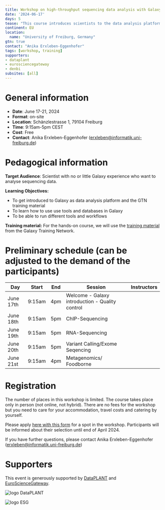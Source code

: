 ```yaml
---
title: Workshop on high-throughput sequencing data analysis with Galaxy
date: '2024-06-17'
days: 5
tease: "This course introduces scientists to the data analysis platform Galaxy. The course is a beginner course; there is no requirement of any programming skills."
continent: EU
location:
  name: "University of Freiburg, Germany"
gtn: true
contact: "Anika Erxleben-Eggenhofer"
tags: [workshop, training]
supporters:
- dataplant
- eurosciencegateway
- denbi
subsites: [all]
---
```


# General information

- **Date**: June 17-21, 2024
- **Format**: on-site
- **Location**: Schänzlestrasse 1, 79104 Freiburg
- **Time**: 9:15am-5pm CEST
- **Cost**: Free
- **Contact**: Anika Erxleben-Eggenhofer ([erxleben@informatik.uni-freiburg.de](mailto:erxleben@informatik.uni-freiburg.de))

# Pedagogical information

**Target Audience**: Scientist with no or little Galaxy experience who want to analyse sequencing data.

**Learning Objectives:**
* To get introduced to Galaxy as data analysis platform and the GTN training material
* To learn how to use use tools and databases in Galaxy
* To be able to run different tools and workflows

**Training material:**
For the hands-on course, we will use the [training material](https://training.galaxyproject.org) from the Galaxy Training Network.

# Preliminary schedule (can be adjusted to the demand of the participants)

| Day | Start | End | Session | Instructors |
|---|---|---|---|---|
| June 17th | 9:15am  | 4pm  | Welcome - Galaxy introduction - Quality control |
| June 18th | 9:15am  | 5pm |  ChIP-Sequencing |
| June 19th | 9:15am  | 5pm  | RNA-Sequencing |
| June 20th | 9:15am  | 5pm | Variant Calling/Exome Seqencing |
| June 21st | 9:15am  | 4pm  | Metagenomics/ Foodborne |


# Registration

The number of places in this workshop is limited. The course takes place only in person (not online, not hybrid). There are no fees for the workshop but you need to care for your accommodation, travel costs and catering by yourself.

Please apply [here with this form](https://forms.gle/Xsd7h29bYU1ZVH6t7) for a spot in the workshop. Participants will be informed about their selection until end of April 2024.

If you have further questions, please contact Anika Erxleben-Eggenhofer ([erxleben@informatik.uni-freiburg.de](mailto:erxleben@informatik.uni-freiburg.de))

# Supporters

This event is generously supported by [DataPLANT](https://www.nfdi4plants.de/) and [EuroScienceGateway](https://galaxyproject.org/projects/esg/).

<div style="max-width: 250px">

![logo DataPLANT](/images/logos/DataPLANT-logo-transparent.png) 

</div>
<div style="max-width: 500px">

![logo ESG](/images/logos/Eurosciencegateway_logo.png)

</div>

